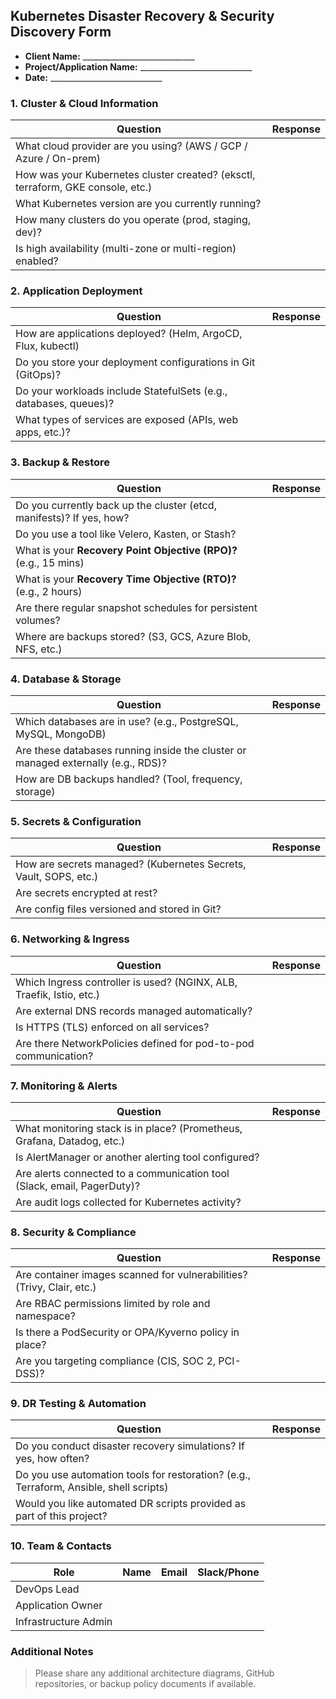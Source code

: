 ## Kubernetes Disaster Recovery & Security Discovery Form

- **Client Name:** \_\_\_\_\_\_\_\_\_\_\_\_\_\_\_\_\_\_\_\_\_\_\_\_\_\_\_\_
- **Project/Application Name:** \_\_\_\_\_\_\_\_\_\_\_\_\_\_\_\_\_\_\_\_\_\_\_\_\_\_\_\_
- **Date:** \_\_\_\_\_\_\_\_\_\_\_\_\_\_\_\_\_\_\_\_\_\_\_\_\_\_\_\_



### 1. Cluster & Cloud Information

| Question                                                                        | Response |
| ------------------------------------------------------------------------------- | -------- |
| What cloud provider are you using? (AWS / GCP / Azure / On-prem)                |          |
| How was your Kubernetes cluster created? (eksctl, terraform, GKE console, etc.) |          |
| What Kubernetes version are you currently running?                              |          |
| How many clusters do you operate (prod, staging, dev)?                          |          |
| Is high availability (multi-zone or multi-region) enabled?                      |          |



### 2. Application Deployment

| Question                                                          | Response     |
| ----------------------------------------------------------------- | ------------ |
| How are applications deployed? (Helm, ArgoCD, Flux, kubectl)      |              |
| Do you store your deployment configurations in Git (GitOps)?      |  |
| Do your workloads include StatefulSets (e.g., databases, queues)? |        |
| What types of services are exposed (APIs, web apps, etc.)?        |              |



### 3. Backup & Restore

| Question                                                             | Response |
| -------------------------------------------------------------------- | -------- |
| Do you currently back up the cluster (etcd, manifests)? If yes, how? |          |
| Do you use a tool like Velero, Kasten, or Stash?                     |    |
| What is your **Recovery Point Objective (RPO)?** (e.g., 15 mins)     |          |
| What is your **Recovery Time Objective (RTO)?** (e.g., 2 hours)      |          |
| Are there regular snapshot schedules for persistent volumes?         |     |
| Where are backups stored? (S3, GCS, Azure Blob, NFS, etc.)           |          |



###  4. Database & Storage

| Question                                                                          | Response |
| --------------------------------------------------------------------------------- | -------- |
| Which databases are in use? (e.g., PostgreSQL, MySQL, MongoDB)                    |          |
| Are these databases running inside the cluster or managed externally (e.g., RDS)? |          |
| How are DB backups handled? (Tool, frequency, storage)                            |          |



### 5. Secrets & Configuration

| Question                                                         | Response |
| ---------------------------------------------------------------- | -------- |
| How are secrets managed? (Kubernetes Secrets, Vault, SOPS, etc.) |          |
| Are secrets encrypted at rest?                                   |     |
| Are config files versioned and stored in Git?                    |     |



###  6. Networking & Ingress

| Question                                                             | Response |
| -------------------------------------------------------------------- | -------- |
| Which Ingress controller is used? (NGINX, ALB, Traefik, Istio, etc.) |          |
| Are external DNS records managed automatically?                      |     |
| Is HTTPS (TLS) enforced on all services?                             |     |
| Are there NetworkPolicies defined for pod-to-pod communication?      |    |



### 7. Monitoring & Alerts

| Question                                                                | Response |
| ----------------------------------------------------------------------- | -------- |
| What monitoring stack is in place? (Prometheus, Grafana, Datadog, etc.) |          |
| Is AlertManager or another alerting tool configured?                    |     |
| Are alerts connected to a communication tool (Slack, email, PagerDuty)? |     |
| Are audit logs collected for Kubernetes activity?                       |     |



### 8. Security & Compliance

| Question                                                               | Response |
| ---------------------------------------------------------------------- | -------- |
| Are container images scanned for vulnerabilities? (Trivy, Clair, etc.) |     |
| Are RBAC permissions limited by role and namespace?                    |    |
| Is there a PodSecurity or OPA/Kyverno policy in place?                 |     |
| Are you targeting compliance (CIS, SOC 2, PCI-DSS)?                    |     |



### 9. DR Testing & Automation

| Question                                                                               | Response |
| -------------------------------------------------------------------------------------- | -------- |
| Do you conduct disaster recovery simulations? If yes, how often?                       |          |
| Do you use automation tools for restoration? (e.g., Terraform, Ansible, shell scripts) |    |
| Would you like automated DR scripts provided as part of this project?                  |    |


###  10. Team & Contacts

| Role                 | Name | Email | Slack/Phone |
| -------------------- | ---- | ----- | ----------- |
| DevOps Lead          |      |       |             |
| Application Owner    |      |       |             |
| Infrastructure Admin |      |       |             |



### Additional Notes

> Please share any additional architecture diagrams, GitHub repositories, or backup policy documents if available.

